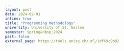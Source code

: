 ```yaml
---
layout: post
date: 2024-02-01
inline: true
title: "Programming Methodology"
university: University of St. Gallen
semester: Spring&nbsp;2024
past: false
external_page: https://tools.unisg.ch/url/1df69c9b92
---
```

